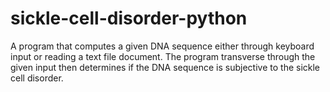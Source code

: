 # sickle-cell-disorder-python
A program that computes a given DNA sequence either through keyboard input or reading a text file document. The program transverse through the given input then determines if the DNA sequence is subjective to the sickle cell disorder. 
